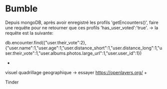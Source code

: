# Bumble

Depuis mongoDB, après avoir enregistré les profils 'getEncounters()', faire une requête pour ne retourner que ces profils 'has_user_voted':'true'. 
-> la requête est la suivante:

db.encounter.find({"user.their_vote":2},{"user.name":1,"user.age":1,"user.distance_short":1,"user.distance_long":1,"user.their_vote":1,"user.albums.photos.large_url":1,"user.user_id":1})

+

visuel quadrillage geographique
-> essayer https://openlayers.org/
+

Tinder
